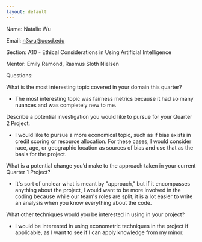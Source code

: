 ```yaml
---
layout: default
---
```

Name: Natalie Wu

Email: n3wu@ucsd.edu

Section: A10 - Ethical Considerations in Using Artificial Intelligence

Mentor: Emily Ramond, Rasmus Sloth Nielsen

Questions:

What is the most interesting topic covered in your domain this quarter?
- The most interesting topic was fairness metrics because it had so many nuances and was completely new to me.

Describe a potential investigation you would like to pursue for your Quarter 2 Project.
- I would like to pursue a more economical topic, such as if bias exists in credit scoring or resource allocation. For these cases, I would consider race, age, or geographic location as sources of bias and use that as the basis for the project.

What is a potential change you’d make to the approach taken in your current Quarter 1 Project?
- It's sort of unclear what is meant by "approach," but if it encompasses anything about the project, I would want to be more involved in the coding because while our team's roles are split, it is a lot easier to write an analysis when you know everything about the code.

What other techniques would you be interested in using in your project?
- I would be interested in using econometric techniques in the project if applicable, as I want to see if I can apply knowledge from my minor.

